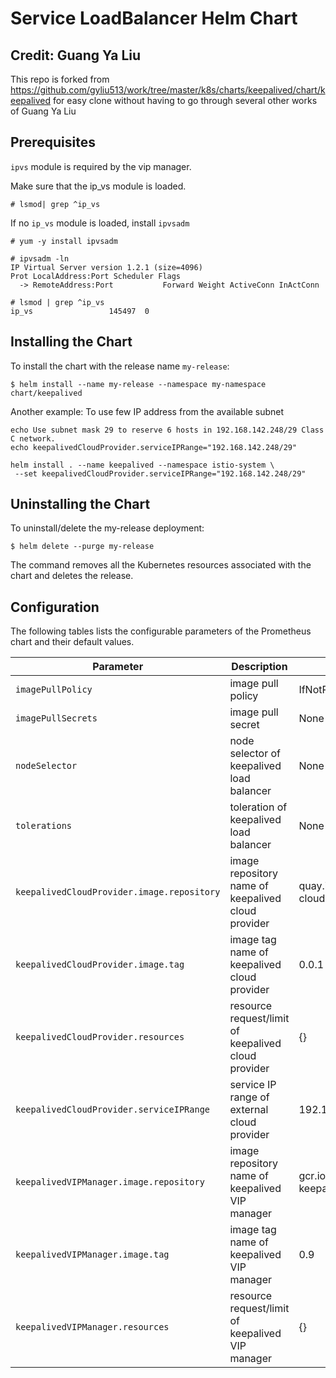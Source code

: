 # Service LoadBalancer Helm Chart

## Credit: Guang Ya Liu 

This repo is forked from https://github.com/gyliu513/work/tree/master/k8s/charts/keepalived/chart/keepalived for easy clone without having to go through several other works of Guang Ya Liu 

## Prerequisites

`ipvs` module is required by the vip manager.

Make sure that the ip_vs module is loaded.

```
# lsmod| grep ^ip_vs
```

If no `ip_vs` module is loaded, install `ipvsadm` 

```console
# yum -y install ipvsadm

# ipvsadm -ln
IP Virtual Server version 1.2.1 (size=4096)
Prot LocalAddress:Port Scheduler Flags
  -> RemoteAddress:Port           Forward Weight ActiveConn InActConn

# lsmod | grep ^ip_vs
ip_vs                 145497  0
```

## Installing the Chart

To install the chart with the release name `my-release`:

```console
$ helm install --name my-release --namespace my-namespace chart/keepalived
```

Another example: To use few IP address from the available subnet 

```console
echo Use subnet mask 29 to reserve 6 hosts in 192.168.142.248/29 Class C network.
echo keepalivedCloudProvider.serviceIPRange="192.168.142.248/29"

helm install . --name keepalived --namespace istio-system \
 --set keepalivedCloudProvider.serviceIPRange="192.168.142.248/29"
```

## Uninstalling the Chart

To uninstall/delete the my-release deployment:

```console
$ helm delete --purge my-release
```

The command removes all the Kubernetes resources associated with the chart and deletes the release.

## Configuration

The following tables lists the configurable parameters of the Prometheus chart and their default values.

Parameter                                       | Description                              | Default
----------------------------------------------- | ---------------------------------------- | -------
`imagePullPolicy`                               | image pull policy                        | IfNotPresent
`imagePullSecrets`                              | image pull secret                        | None
`nodeSelector`                                  | node selector of keepalived load balancer| None
`tolerations`                                   | toleration of keepalived load balancer   | None
`keepalivedCloudProvider.image.repository`      | image repository name of keepalived cloud provider | quay.io/munnerz/keepalived-cloud-provider
`keepalivedCloudProvider.image.tag`             | image tag name of keepalived cloud provider | 0.0.1
`keepalivedCloudProvider.resources`             | resource request/limit of keepalived cloud provider | {}
`keepalivedCloudProvider.serviceIPRange`        | service IP range of external cloud provider | 192.168.1.0/24
`keepalivedVIPManager.image.repository`         | image repository name of keepalived VIP manager | gcr.io/google_containers/kube-keepalived-vip
`keepalivedVIPManager.image.tag`                | image tag name of keepalived VIP manager | 0.9
`keepalivedVIPManager.resources`                | resource request/limit of keepalived VIP manager | {}
